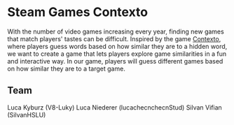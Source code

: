 # Steam Games Contexto
With the number of video games increasing every year, finding new games that match players' tastes can be difficult. Inspired by the game [Contexto](https://contexto.me/), where players guess words based on how similar they are to a hidden word, we want to create a game that lets players explore game similarities in a fun and interactive way. In our game, players will guess different games based on how similar they are to a target game.

## Team
Luca Kyburz (V8-Luky)
Luca Niederer (lucachecnchecnStud)
Silvan Vifian (SilvanHSLU)